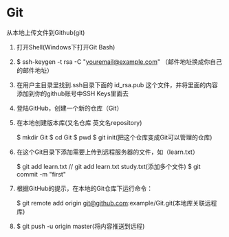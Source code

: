 # Git
从本地上传文件到Github(git)

1.  打开Shell(Windows下打开Git Bash) 

2.  $ ssh-keygen -t rsa -C "youremail@example.com" （邮件地址换成你自己的邮件地址）

3.  在用户主目录里找到.ssh目录下面的 id_rsa.pub 这个文件，并将里面的内容添加到你的github账号中SSH Keys里面去

4.  登陆GitHub，创建一个新的仓库（Git）

5.  在本地创建版本库(又名仓库 英文名repository)

    $ mkdir Git
    $ cd Git
    $ pwd
    $ git init(把这个仓库变成Git可以管理的仓库)

6.  在这个Git目录下添加需要上传到远程服务器的文件，如（learn.txt）

    $ git add learn.txt //  git add learn.txt study.txt(添加多个文件) 
    $ git commit -m "first"
    
7.  根据GitHub的提示，在本地的Git仓库下运行命令：

    $ git remote add origin git@github.com:example/Git.git(本地库关联远程库)

8.  $ git push -u origin master(将内容推送到远程)
